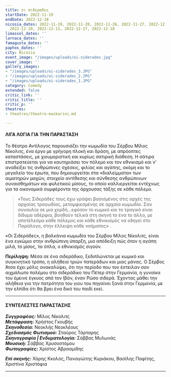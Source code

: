 ```yaml
---
title: οι σιδεραδες
startDate: 2022-11-19
endDate: 2022-12-18
nicosia_dates: 2022-11-19, 2022-11-20, 2022-11-26, 2022-11-27, 2022-12-03, 2022-12-04,
  2022-12-10, 2022-12-11, 2022-12-17, 2022-12-18
limassol_dates: ''
larnaca_dates: ''
famagusta_dates: ''
paphos_dates: ''
city: Nicosia
event_image: "/images/uploads/oi-siderades.jpg"
cover_image: ''
gallery_images:
- "/images/uploads/oi-siderades_3.JPG"
- "/images/uploads/oi-siderades_2.JPG"
- "/images/uploads/oi-siderades_1.JPG"
category: Comedy
extended: false
critic_link: ''
critic_title: ''
critic_p: ''
theatres:
- theatres/theatro-maskarini.md

---
```

#### ΛΙΓΑ ΛΟΓΙΑ ΓΙΑ ΤΗΝ ΠΑΡΑΣΤΑΣΗ

Το θέατρο Αντίλογος παρουσιάζει την κωμωδία του Σέρβου Μίλος Νίκολιτς, ένα έργο με γρήγορη πλοκή και δράση, με απρόοπτες καταστάσεις, με χιουμοριστική και κυρίως σατιρική διάθεση. Η σάτιρα επιστρατεύεται για να καυτηριάσει τον πόλεμο και τον εθνικισμό και ν’ αναδείξει τις ανθρώπινες σχέσεις, φιλίας και αγάπης, ακόμη και το μεγαλείο του έρωτα, που δημιουργείται στα «διαλείμματα» των αιματηρών μαχών, στοιχείο αντίθεσης και σύνθεσης ανθρώπινων συναισθημάτων και φυλετικού μίσους, το οποίο καλλιεργείται εντέχνως για τα οικονομικά συμφέροντα της άρχουσας τάξης σε κάθε πόλεμο.

> «Τους Σιδεράδες τους έχω γράψει βασισμένος στις αρχές της αρχαίας τραγωδίας, μεταμφιεσμένης σε αρχαία κωμωδία. Σαν συναυλία σε μια χορδή...εφόσον το κωμικό και το τραγικό είναι δίδυμα αδέρφια, βοηθούν τελικά στη σκηνή το ένα το άλλο, με αποτέλεσμα κάθε πόλεμος και κάθε εθνικισμός να οδηγεί στο Παράλογο, στην έλλειψη κάθε νοήματος» . 

«Οι Σιδεράδες», η βαλκάνια κωμωδία του Σέρβου Μίλος Νίκολιτς, είναι ένα εγκώμιο στην ανθρώπινη ύπαρξη, μια απόδειξη πώς όταν η αγάπη μιλά, το μίσος, τα όπλα, ο εθνικισμός σιγούν.

**Περίληψη:** Μέσα σε ένα σιδεράδικο, ξεδιπλώνεται με κωμικό και συγκινητικό τρόπο, η αλήθεια τριών πατεράδων και μιας μάνας. Ο Σέρβος Άτσα έχει μόλις ανακαλύψει, ότι την περίοδο που τον έστειλαν σαν αιχμάλωτο πολέμου στο σιδεράδικο του Πέτερ στην Γερμανία, η γυναίκα του έμεινε έγκυος από τον Ιβάν, έναν Ρώσο σιδερά. Έχοντας μάθει την αλήθεια για την πατρότητα του γιου του πηγαίνει ξανά στην Γερμανία, με την ελπίδα ότι θα βρει ένα δικό του παιδί εκεί.

***

#### ΣΥΝΤΕΛΕΣΤΕΣ ΠΑΡΑΣΤΑΣΗΣ

**_Συγγραφέας:_** Μίλος Νίκολιτς  
**_Μετάφραση:_** Χρήστος Γκουβής  
**_Σκηνοθεσία:_** Νεοκλής Νεοκλέους  
**_Σχεδιασμός Φωτισμού:_** Σταύρος Τάρταρης  
**_Σκηνογραφία | Ενδυματολογία:_** Σάββας Μυλωνάς  
**_Μουσική:_** Σάββας Χρυσοστόμου  
**_Φωτογραφίες:_** Χρίστος Αβρααμίδης

**_Επί σκηνής:_** Χάρης Κκολός, Παναγιώτης Κυριάκου, Βασίλης Παφίτης, Χριστίνα Χριστόφια

***